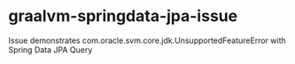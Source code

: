 # graalvm-springdata-jpa-issue
Issue demonstrates com.oracle.svm.core.jdk.UnsupportedFeatureError with Spring Data JPA Query
